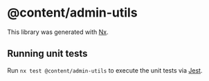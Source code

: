 # @content/admin-utils

This library was generated with [Nx](https://nx.dev).

## Running unit tests

Run `nx test @content/admin-utils` to execute the unit tests via [Jest](https://jestjs.io).
